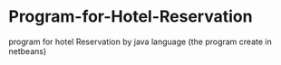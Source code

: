 # Program-for-Hotel-Reservation
program for hotel Reservation by java language (the program create in netbeans)
